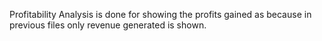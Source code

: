 Profitability Analysis is done for showing the profits gained as because in previous files only revenue generated is shown. 
